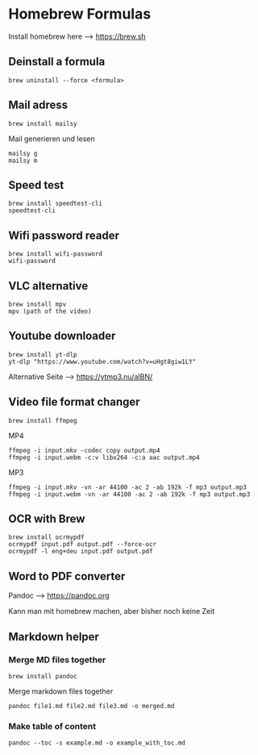 # Homebrew Formulas

Install homebrew here --> https://brew.sh

## Deinstall a formula

```shell
brew uninstall --force <formula>
```

## Mail adress

```
brew install mailsy
```

Mail generieren und lesen

```
mailsy g
mailsy m
```

## Speed test

```
brew install speedtest-cli
speedtest-cli
```

## Wifi password reader

```
brew install wifi-password
wifi-password
```

## VLC alternative

```
brew install mpv
mpv (path of the video)
```

## Youtube downloader

```
brew install yt-dlp
yt-dlp "https://www.youtube.com/watch?v=uHgt8giw1LY"
```

Alternative Seite —> https://ytmp3.nu/aIBN/

## Video file format changer

```
brew install ffmpeg
```

MP4

```
ffmpeg -i input.mkv -codec copy output.mp4
ffmpeg -i input.webm -c:v libx264 -c:a aac output.mp4
```

MP3

```
ffmpeg -i input.mkv -vn -ar 44100 -ac 2 -ab 192k -f mp3 output.mp3
ffmpeg -i input.webm -vn -ar 44100 -ac 2 -ab 192k -f mp3 output.mp3
```

## OCR with Brew

```
brew install ocrmypdf
ocrmypdf input.pdf output.pdf --force-ocr
ocrmypdf -l eng+deu input.pdf output.pdf
```

## Word to PDF converter

Pandoc --> https://pandoc.org

Kann man mit homebrew machen, aber bisher noch keine Zeit

## Markdown helper

### Merge MD files together

```shell
brew install pandoc
```

Merge markdown files together

```shell
pandoc file1.md file2.md file3.md -o merged.md
```

### Make table of content

```shell
pandoc --toc -s example.md -o example_with_toc.md
```

